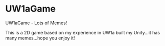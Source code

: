 # UW1aGame
UW1aGame - Lots of Memes!

This is a 2D game based on my experience in UW1a built my Unity...it has many memes...hope you enjoy it!
